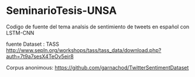 # SeminarioTesis-UNSA
Codigo de fuente del tema analsis de sentimiento de tweets en español con LSTM-CNN

fuente Dataset : 
TASS
http://www.sepln.org/workshops/tass/tass_data/download.php?auth=7t9a7sesX4TeOv5eir8

Corpus anonimous:
https://github.com/garnachod/TwitterSentimentDataset

